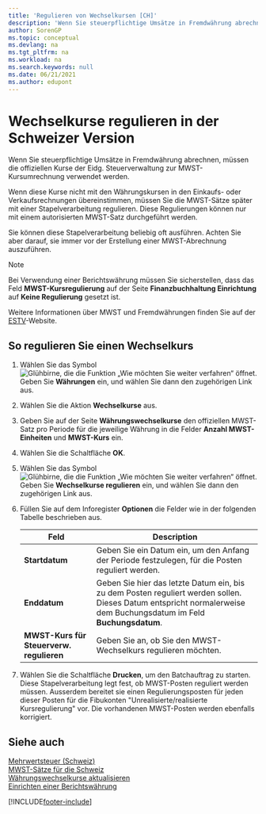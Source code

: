 ```yaml
---
title: 'Regulieren von Wechselkursen [CH]'
description: 'Wenn Sie steuerpflichtige Umsätze in Fremdwährung abrechnen, müssen die offiziellen Kurse der Eidg. Steuerverwaltung zur MWST-Kursumrechnung verwendet werden.'
author: SorenGP
ms.topic: conceptual
ms.devlang: na
ms.tgt_pltfrm: na
ms.workload: na
ms.search.keywords: null
ms.date: 06/21/2021
ms.author: edupont
---
```

# <a name="adjust-exchange-rates-in-the-swiss-version"></a>Wechselkurse regulieren in der Schweizer Version
Wenn Sie steuerpflichtige Umsätze in Fremdwährung abrechnen, müssen die offiziellen Kurse der Eidg. Steuerverwaltung zur MWST-Kursumrechnung verwendet werden.  

Wenn diese Kurse nicht mit den Währungskursen in den Einkaufs- oder Verkaufsrechnungen übereinstimmen, müssen Sie die MWST-Sätze später mit einer Stapelverarbeitung regulieren. Diese Regulierungen können nur mit einem autorisierten MWST-Satz durchgeführt werden.  

Sie können diese Stapelverarbeitung beliebig oft ausführen. Achten Sie aber darauf, sie immer vor der Erstellung einer MWST-Abrechnung auszuführen.  

> [!NOTE]  
>  Bei Verwendung einer Berichtswährung müssen Sie sicherstellen, dass das Feld **MWST-Kursregulierung** auf der Seite **Finanzbuchhaltung Einrichtung** auf **Keine Regulierung** gesetzt ist.  

Weitere Informationen über MWST und Fremdwährungen finden Sie auf der [ESTV](https://go.microsoft.com/fwlink/?LinkId=285999)-Website.  

## <a name="to-adjust-an-exchange-rate"></a>So regulieren Sie einen Wechselkurs

1.  Wählen Sie das Symbol ![Glühbirne, die die Funktion „Wie möchten Sie weiter verfahren“ öffnet.](../../media/ui-search/search_small.png "Tell me-Funktion") Geben Sie **Währungen** ein, und wählen Sie dann den zugehörigen Link aus.  
2.  Wählen Sie die Aktion **Wechselkurse** aus.  
3.  Geben Sie auf der Seite **Währungswechselkurse** den offiziellen MWST-Satz pro Periode für die jeweilige Währung in die Felder **Anzahl MWST-Einheiten** und **MWST-Kurs** ein.  
4.  Wählen Sie die Schaltfläche **OK**.  
5.  Wählen Sie das Symbol ![Glühbirne, die die Funktion „Wie möchten Sie weiter verfahren“ öffnet.](../../media/ui-search/search_small.png "Tell me-Funktion") Geben Sie **Wechselkurse regulieren** ein, und wählen Sie dann den zugehörigen Link aus.  
6.  Füllen Sie auf dem Inforegister **Optionen** die Felder wie in der folgenden Tabelle beschrieben aus.   

    |Feld|Description|  
    |---------------------------------|---------------------------------------|  
    |**Startdatum**|Geben Sie ein Datum ein, um den Anfang der Periode festzulegen, für die Posten reguliert werden.|  
    |**Enddatum**|Geben Sie hier das letzte Datum ein, bis zu dem Posten reguliert werden sollen. Dieses Datum entspricht normalerweise dem Buchungsdatum im Feld **Buchungsdatum**.|  
    |**MWST-Kurs für Steuerverw. regulieren**|Geben Sie an, ob Sie den MWST-Wechselkurs regulieren möchten.|  

7.  Wählen Sie die Schaltfläche **Drucken**, um den Batchauftrag zu starten. Diese Stapelverarbeitung legt fest, ob MWST-Posten reguliert werden müssen. Ausserdem bereitet sie einen Regulierungsposten für jeden dieser Posten für die Fibukonten "Unrealisierte/realisierte Kursregulierung" vor. Die vorhandenen MWST-Posten werden ebenfalls korrigiert.  

## <a name="see-also"></a>Siehe auch
 [Mehrwertsteuer (Schweiz)](swiss-value-added-tax.md)   
 [MWST-Sätze für die Schweiz](vat-rates-for-switzerland.md)   
[Währungswechselkurse aktualisieren](../../finance-how-update-currencies.md)  
[Einrichten einer Berichtswährung](../../finance-how-setup-additional-currencies.md)


[!INCLUDE[footer-include](../../includes/footer-banner.md)]
